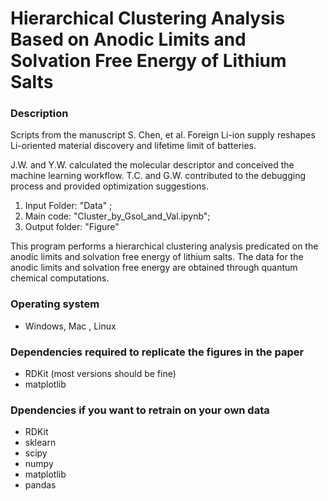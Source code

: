 # Hierarchical Clustering Analysis Based on Anodic Limits and Solvation Free Energy of Lithium Salts

### Description
Scripts from the manuscript S. Chen, et al. Foreign Li-ion supply reshapes Li-oriented material discovery and lifetime limit of batteries.

J.W. and Y.W. calculated the molecular descriptor and conceived the machine learning workflow. T.C. and G.W. contributed to the debugging process and provided optimization suggestions.

1. Input Folder: "Data" ; 
2. Main code: "Cluster_by_Gsol_and_Val.ipynb"; 
3. Output folder: "Figure"

This program performs a hierarchical clustering analysis predicated on the anodic limits and solvation free energy of lithium salts. The data for the anodic limits and solvation free energy are obtained through quantum chemical computations.

### Operating system
- Windows, Mac , Linux

### Dependencies required to replicate the figures in the paper
- RDKit (most versions should be fine)
- matplotlib

### Dpendencies if you want to retrain on your own data
- RDKit
- sklearn
- scipy
- numpy
- matplotlib
- pandas
